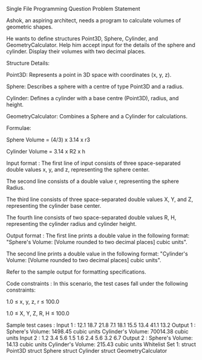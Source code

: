 Single File Programming Question
Problem Statement



Ashok, an aspiring architect, needs a program to calculate volumes of geometric shapes. 



He wants to define structures Point3D, Sphere, Cylinder, and GeometryCalculator. Help him accept input for the details of the sphere and cylinder. Display their volumes with two decimal places.



Structure Details:

Point3D: Represents a point in 3D space with coordinates (x, y, z).

Sphere: Describes a sphere with a centre of type Point3D and a radius.

Cylinder: Defines a cylinder with a base centre (Point3D), radius, and height.

GeometryCalculator: Combines a Sphere and a Cylinder for calculations.



Formulae:

Sphere Volume = (4/3) x 3.14 x r3

Cylinder Volume = 3.14 x R2 x h

Input format :
The first line of input consists of three space-separated double values x, y, and z, representing the sphere center.

The second line consists of a double value r, representing the sphere Radius.

The third line consists of three space-separated double values X, Y, and Z, representing the cylinder base center.

The fourth line consists of two space-separated double values R, H, representing the cylinder radius and cylinder height.

Output format :
The first line prints a double value in the following format: "Sphere's Volume: [Volume rounded to two decimal places] cubic units".

The second line prints a double value in the following format: "Cylinder's Volume: [Volume rounded to two decimal places] cubic units".



Refer to the sample output for formatting specifications.

Code constraints :
In this scenario, the test cases fall under the following constraints:

1.0 ≤ x, y, z, r ≤ 100.0

1.0 ≤ X, Y, Z, R, H ≤ 100.0

Sample test cases :
Input 1 :
12.1 18.7 21.8
7.1
18.1 15.5 13.4
41.1 13.2
Output 1 :
Sphere's Volume: 1498.45 cubic units
Cylinder's Volume: 70014.38 cubic units
Input 2 :
1.2 3.4 5.6
1.5
1.6 2.4 5.6
3.2 6.7
Output 2 :
Sphere's Volume: 14.13 cubic units
Cylinder's Volume: 215.43 cubic units
Whitelist
Set 1:
struct Point3D
struct Sphere
struct Cylinder
struct GeometryCalculator